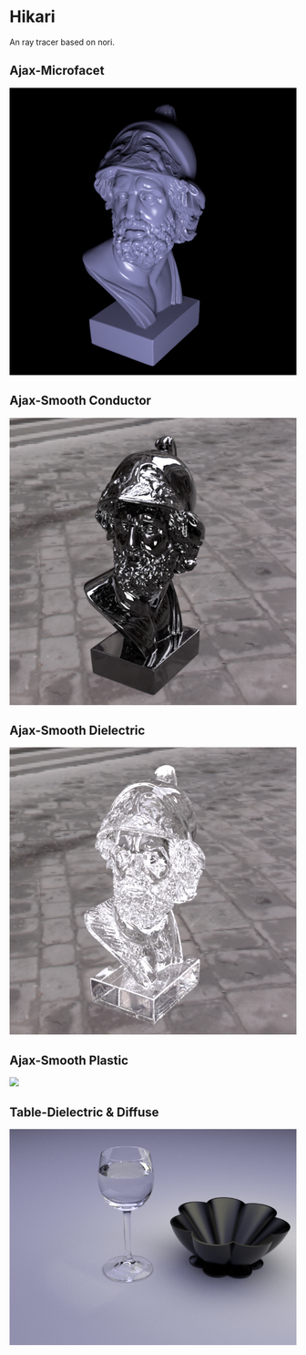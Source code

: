 # Hikari

An ray tracer based on nori.

## Ajax-Microfacet
![](https://github.com/BlauHimmel/Hikari/blob/master/screenshot/Ajax.png)

## Ajax-Smooth Conductor
![](https://github.com/BlauHimmel/Hikari/blob/master/screenshot/Ajax-conductor.png)

## Ajax-Smooth Dielectric
![](https://github.com/BlauHimmel/Hikari/blob/master/screenshot/Ajax-dielectric.png)

## Ajax-Smooth Plastic
![](https://github.com/BlauHimmel/Hikari/blob/master/screenshot/Ajax-plactic.png)

## Table-Dielectric & Diffuse
![](https://github.com/BlauHimmel/Hikari/blob/master/screenshot/Table.png)